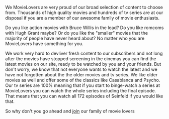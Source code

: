 We MovieLovers are very proud of our broad selection of content to choose from. Thousands of high quality movies and hundreds of tv series are at our disposal if you are a member of our awesome family of movie enthusiasts.

Do you like action movies with Bruce Willis in the lead? Do you like romcoms with Hugh Grant maybe? Or do you like the "smaller" movies that the majority of people have never heard about? No matter who you are MovieLovers have something for you.

We work very hard to devliver fresh content to our subscribers and not long after the movies have stopped screening in the cinemas you can find the latest movies on our site, ready to be watched by you and your friends. But don't worry, we know that not everyone wants to watch the latest and we have not forgotten about the the older movies and tv series. We like older movies as well and offer some of the classics like Casablanca and Psycho. Our tv series are 100% meaning that if you start to binge-watch a series at MovieLovers you can watch the whole series including the final episode. That means that you can watch all 172 episodes of Seinfeld if you would like that.       

So why don't you go ahead and [join](sign-up.php "Sign up") our family of movie lovers